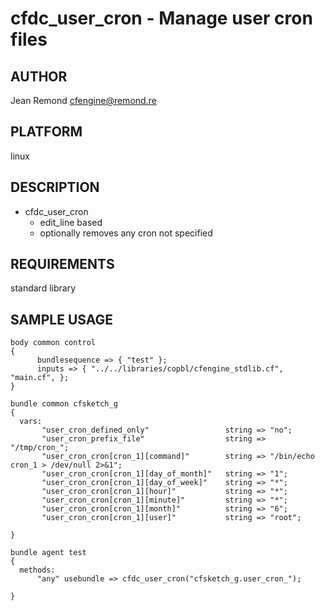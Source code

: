 # cfdc_user_cron - Manage user cron files
## AUTHOR
Jean Remond <cfengine@remond.re>

## PLATFORM
linux

## DESCRIPTION
* cfdc_user_cron
    - edit_line based
    - optionally removes any cron not specified 


## REQUIREMENTS
standard library

## SAMPLE USAGE
    body common control
    {
          bundlesequence => { "test" };
          inputs => { "../../libraries/copbl/cfengine_stdlib.cf", "main.cf", };
    }
    
    bundle common cfsketch_g
    {
      vars:
           "user_cron_defined_only"                 string => "no";
           "user_cron_prefix_file"                  string => "/tmp/cron_";
           "user_cron_cron[cron_1][command]"        string => "/bin/echo cron_1 > /dev/null 2>&1";
           "user_cron_cron[cron_1][day_of_month]"   string => "1";
           "user_cron_cron[cron_1][day_of_week]"    string => "*";
           "user_cron_cron[cron_1][hour]"           string => "*";
           "user_cron_cron[cron_1][minute]"         string => "*";
           "user_cron_cron[cron_1][month]"          string => "6";
           "user_cron_cron[cron_1][user]"           string => "root";
    
    }
    
    bundle agent test
    {
      methods:
          "any" usebundle => cfdc_user_cron("cfsketch_g.user_cron_");
    
    }
